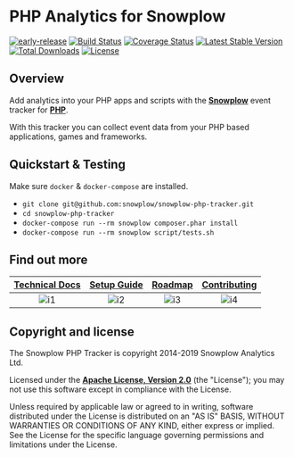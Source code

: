 # PHP Analytics for Snowplow

[![early-release]][tracker-classificiation]
[![Build Status][travis-image]][travis]
[![Coverage Status][coveralls-image]][coveralls]
[![Latest Stable Version][packagist-image-1]][packagist-1]
[![Total Downloads][packagist-image-2]][packagist-2]
[![License][license-image]][license]

## Overview

Add analytics into your PHP apps and scripts with the **[Snowplow][1]** event tracker for **[PHP][2]**.

With this tracker you can collect event data from your PHP based applications, games and frameworks.

## Quickstart & Testing

Make sure `docker` & `docker-compose` are installed.

* `git clone git@github.com:snowplow/snowplow-php-tracker.git`
* `cd snowplow-php-tracker`
* `docker-compose run --rm snowplow composer.phar install`
* `docker-compose run --rm snowplow script/tests.sh`

## Find out more

| **[Technical Docs][techdocs]** | **[Setup Guide][setup]** | **[Roadmap][roadmap]** | **[Contributing][contributing]** |
|:------------------------------:|:------------------------:|:----------------------:|:--------------------------------:|
| ![i1][techdocs-image]          | ![i2][setup-image]       | ![i3][roadmap-image]   | ![i4][contributing-image]        |

## Copyright and license

The Snowplow PHP Tracker is copyright 2014-2019 Snowplow Analytics Ltd.

Licensed under the **[Apache License, Version 2.0][license]** (the "License");
you may not use this software except in compliance with the License.

Unless required by applicable law or agreed to in writing, software
distributed under the License is distributed on an "AS IS" BASIS,
WITHOUT WARRANTIES OR CONDITIONS OF ANY KIND, either express or implied.
See the License for the specific language governing permissions and
limitations under the License.

[1]: https://snowplowanalytics.com/
[2]: https://php.net/

[travis]: https://travis-ci.org/snowplow/snowplow-php-tracker
[travis-image]: https://travis-ci.org/snowplow/snowplow-php-tracker.svg?branch=master
[coveralls]: https://coveralls.io/github/snowplow/snowplow-php-tracker?branch=master
[coveralls-image]: https://coveralls.io/repos/github/snowplow/snowplow-php-tracker/badge.svg?branch=master

[packagist-1]: https://packagist.org/packages/snowplow/snowplow-tracker
[packagist-image-1]: https://poser.pugx.org/snowplow/snowplow-tracker/v/stable.png
[packagist-2]: https://packagist.org/packages/snowplow/snowplow-tracker
[packagist-image-2]: https://poser.pugx.org/snowplow/snowplow-tracker/downloads.png
[license-image]: https://img.shields.io/badge/license-Apache--2-blue.svg?style=flat

[techdocs-image]: https://d3i6fms1cm1j0i.cloudfront.net/github/images/techdocs.png
[setup-image]: https://d3i6fms1cm1j0i.cloudfront.net/github/images/setup.png
[roadmap-image]: https://d3i6fms1cm1j0i.cloudfront.net/github/images/roadmap.png
[contributing-image]: https://d3i6fms1cm1j0i.cloudfront.net/github/images/contributing.png
[techdocs]: https://github.com/snowplow/snowplow/wiki/PHP-Tracker
[setup]: https://github.com/snowplow/snowplow/wiki/PHP-Tracker-Setup
[roadmap]: https://github.com/snowplow/snowplow/wiki/PHP-Tracker-Roadmap
[contributing]: https://github.com/snowplow/snowplow/wiki/PHP-Tracker-Contributing

[license]: https://www.apache.org/licenses/LICENSE-2.0

[tracker-classificiation]: https://github.com/snowplow/snowplow/wiki/Tracker-Maintenance-Classification
[early-release]: https://img.shields.io/static/v1?style=flat&label=Snowplow&message=Early%20Release&color=014477&labelColor=9ba0aa&logo=data:image/png;base64,iVBORw0KGgoAAAANSUhEUgAAABAAAAAQCAMAAAAoLQ9TAAAAeFBMVEVMaXGXANeYANeXANZbAJmXANeUANSQAM+XANeMAMpaAJhZAJeZANiXANaXANaOAM2WANVnAKWXANZ9ALtmAKVaAJmXANZaAJlXAJZdAJxaAJlZAJdbAJlbAJmQAM+UANKZANhhAJ+EAL+BAL9oAKZnAKVjAKF1ALNBd8J1AAAAKHRSTlMAa1hWXyteBTQJIEwRgUh2JjJon21wcBgNfmc+JlOBQjwezWF2l5dXzkW3/wAAAHpJREFUeNokhQOCA1EAxTL85hi7dXv/E5YPCYBq5DeN4pcqV1XbtW/xTVMIMAZE0cBHEaZhBmIQwCFofeprPUHqjmD/+7peztd62dWQRkvrQayXkn01f/gWp2CrxfjY7rcZ5V7DEMDQgmEozFpZqLUYDsNwOqbnMLwPAJEwCopZxKttAAAAAElFTkSuQmCC 

